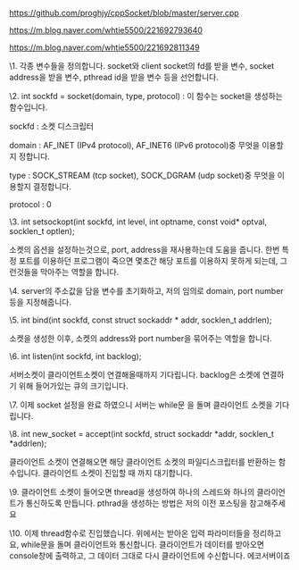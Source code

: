 https://github.com/proghjy/cppSocket/blob/master/server.cpp



https://m.blog.naver.com/whtie5500/221692793640



https://m.blog.naver.com/whtie5500/221692811349

\1. 각종 변수들을 정의합니다. socket와 client socket의 fd를 받을 변수, socket address을 받을 변수, pthread id을 받을 변수 등을 선언합니다.



\2. int sockfd = socket(domain, type, protocol) : 이 함수는 socket을 생성하는 함수입니다.

sockfd : 소켓 디스크립터

domain : AF_INET (IPv4 protocol), AF_INET6 (IPv6 protocol)중 무엇을 이용할지 정합니다.

type : SOCK_STREAM (tcp socket), SOCK_DGRAM (udp socket)중 무엇을 이용할지 결정합니다.

protocol : 0



\3. int setsockopt(int sockfd, int level, int optname, const void* optval, socklen_t optlen);

소켓의 옵션을 설정하는것으로, port, address을 재사용하는데 도움을 줍니다. 한번 특정 포트를 이용하던 프로그램이 죽으면 몇초간 해당 포트를 이용하지 못하게 되는데, 그런것들을 막아주는 역할을 합니다.



\4. server의 주소값을 담을 변수를 초기화하고, 저의 임의로 domain, port number등을 지정해줍니다.



\5. int bind(int sockfd, const struct sockaddr * addr, socklen_t addrlen); 

소켓을 생성한 이후, 소켓의 address와 port number을 묶어주는 역할을 합니다.



\6. int listen(int sockfd, int backlog);

서버소켓이 클라이언트소켓이 연결해올때까지 기다립니다. backlog은 소켓에 연결하기 위해 들어가있는 큐의 크기입니다.



\7. 이제 socket 설정을 완료 하였으니 서버는 while문 을 돌며 클라이언트 소켓을 기다립니다.



\8. int new_socket = accept(int sockfd, struct sockaddr *addr, socklen_t *addrlen);

클라이언트 소켓이 연결해오면 해당 클라이언트 소켓의 파일디스크립터를 반환하는 함수입니다. 클라이언트 소켓이 진입할 때 까지 대기합니다.



\9. 클라이언트 소켓이 들어오면 thread을 생성하여 하나의 스레드와 하나의 클라이언트가 통신하도록 만듭니다. pthrad을 생성하는 방법은 저의 이전 포스팅을 참고해주세요



\10. 이제 thread함수로 진입했습니다. 위에서는 받아온 입력 파라미터들을 정리하고요, while문을 돌며 클라이언트와 통신합니다. 클라이언트가 데이터를 받아오면 console창에 출력하고, 그 데이터 그대로 다시 클라이언트에 수신합니다. 에코서버이죠
